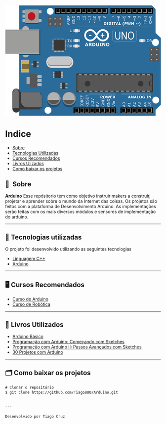 ![](images/arduino.png)

# Indice

- [Sobre](#-sobre)
- [Tecnologias Utilizadas](#-tecnologias-utilizadas)
- [Cursos Recomendados](#-cursos-recomendados)
- [Livros Ulizados](#-livros-utilizados)
- [Como baixar os projetos](#-como-baixar-os-projetos)

## 🔖&nbsp; Sobre

**Arduino** Esse repósitorio tem como objetivo instruir makers
a construir, projetar e aprender sobre o mundo da Internet das coisas. Os projetos são feitos com a plataforma de Desenvolvimento
Arduino. As implementações serão feitas com os mais diversos módulos e sensores de implementação do arduino.

---

## 🚀 Tecnologias utilizadas

O projeto foi desenvolvido utilizando as seguintes tecnologias

- [Linguagem C++](https://docs.microsoft.com/pt-br/cpp/cpp/?view=msvc-160) 
- [Arduino](https://go.hotmart.com/B34741498L)


---
## 🖥️ Cursos Recomendados
- [Curso de Arduino](https://go.hotmart.com/B34741498L) 
- [Curso de Robótica](https://go.hotmart.com/A52784638Q)
---

## 📖 Livros Utilizados
- [Arduino Básico](https://amzn.to/3vx6nOo)
- [Programação com Arduino: Começando com Sketches](https://amzn.to/3gNc5Yx)
- [Programação com Arduino II: Passos Avançados com Sketches](https://amzn.to/2S7O2Jm)
- [30 Projetos com Arduino](https://amzn.to/2QLKEDN)

---

## 🗂 Como baixar os projetos

    # Clonar o repositório
    $ git clone https://github.com/Tiago880/Arduino.git

```

---

Desenvolvido por Tiago Cruz

